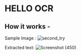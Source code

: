# HELLO OCR 
## How it works -
<p>
  
  Sample Image : ![second_try](https://user-images.githubusercontent.com/47265493/113293914-01936d00-9314-11eb-8261-da76cdadf05f.png)
</p>
<p>
  
  Extracted text: ![Screenshot (450)](https://user-images.githubusercontent.com/47265493/113294075-31427500-9314-11eb-8ef5-7a11ed96f6f3.png)
</p>

